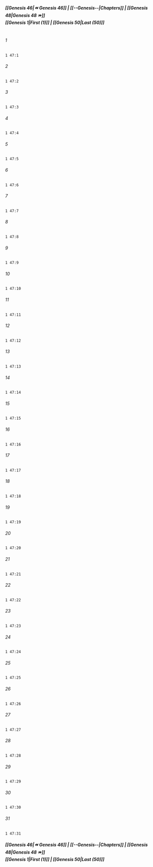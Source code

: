 
##### **[[Genesis 46|⏪ Genesis 46]] | [[--Genesis--|Chapters]] | [[Genesis 48|Genesis 48 ⏩]]**<br>**[[Genesis 1|First (1)]] | [[Genesis 50|Last (50)]]**<br><br>

###### 1
``` verse
1 47:1
```
###### 2
``` verse
1 47:2
```
###### 3
``` verse
1 47:3
```
###### 4
``` verse
1 47:4
```
###### 5
``` verse
1 47:5
```
###### 6
``` verse
1 47:6
```
###### 7
``` verse
1 47:7
```
###### 8
``` verse
1 47:8
```
###### 9
``` verse
1 47:9
```
###### 10
``` verse
1 47:10
```
###### 11
``` verse
1 47:11
```
###### 12
``` verse
1 47:12
```
###### 13
``` verse
1 47:13
```
###### 14
``` verse
1 47:14
```
###### 15
``` verse
1 47:15
```
###### 16
``` verse
1 47:16
```
###### 17
``` verse
1 47:17
```
###### 18
``` verse
1 47:18
```
###### 19
``` verse
1 47:19
```
###### 20
``` verse
1 47:20
```
###### 21
``` verse
1 47:21
```
###### 22
``` verse
1 47:22
```
###### 23
``` verse
1 47:23
```
###### 24
``` verse
1 47:24
```
###### 25
``` verse
1 47:25
```
###### 26
``` verse
1 47:26
```
###### 27
``` verse
1 47:27
```
###### 28
``` verse
1 47:28
```
###### 29
``` verse
1 47:29
```
###### 30
``` verse
1 47:30
```
###### 31
``` verse
1 47:31
```

##### **[[Genesis 46|⏪ Genesis 46]] | [[--Genesis--|Chapters]] | [[Genesis 48|Genesis 48 ⏩]]**<br>**[[Genesis 1|First (1)]] | [[Genesis 50|Last (50)]]**

